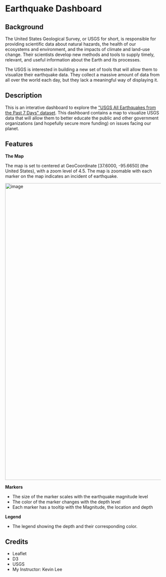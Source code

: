 # Earthquake Dashboard

## Background 
  The United States Geological Survey, or USGS for short, is responsible for providing scientific data about natural hazards, the health of our ecosystems and environment, and the impacts of climate and land-use change. Their scientists develop new methods and tools to supply timely, relevant, and useful information about the Earth and its processes.

  The USGS is interested in building a new set of tools that will allow them to visualize their earthquake data. They collect a massive amount of data from all over the world each day, but they lack a meaningful way of displaying it. 

## Description 
This is an interative dashboard to explore the ["USGS All Earthquakes from the Past 7 Days" dataset](https://earthquake.usgs.gov/earthquakes/feed/v1.0/summary/all_week.geojson). This dashboard contains a map to visualize USGS data that will allow them to better educate the public and other government organizations (and hopefully secure more funding) on issues facing our planet.

## Features
**The Map**

  The map is set to centered at GeoCoordinate [37.6000, -95.6650] (the United States), with a zoom level of 4.5. The map is zoomable with each marker on the map indicates an incident of earthquake.
  
  <img width="959" alt="image" src="https://user-images.githubusercontent.com/120543690/229026806-59a5c463-8957-407b-812c-732f55437c0b.png">

**Markers**

  - The size of the marker scales with the earthquake magnitude level 
  - The color of the marker changes with the depth level
  - Each marker has a tooltip with the Magnitude, the location and depth
  
**Legend**

  - The legend showing the depth and their corresponding color.

## Credits
- Leaflet 
- D3
- USGS
- My Instructor: Kevin Lee

